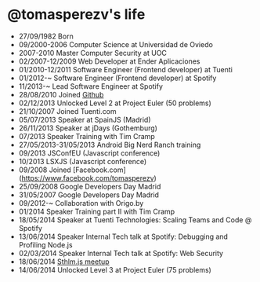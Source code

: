 @tomasperezv's life
===================

- 27/09/1982 Born
- 09/2000-2006 Computer Science at Universidad de Oviedo
- 2007-2010 Master Computer Security at UOC
- 02/2007-12/2009 Web Developer at Ender Aplicaciones
- 01/2010-12/2011 Software Engineer (Frontend developer) at Tuenti
- 01/2012-~ Software Engineer (Frontend developer) at Spotify
- 11/2013-~ Lead Software Engineer at Spotify
- 28/08/2010 Joined [Github](https://github.com/tomasperezv)
- 02/12/2013 Unlocked Level 2 at Project Euler (50 problems)
- 21/10/2007 Joined Tuenti.com
- 05/07/2013 Speaker at SpainJS (Madrid)
- 26/11/2013 Speaker at jDays (Gothemburg)
- 07/2013 Speaker Training with Tim Cramp
- 27/05/2013-31/05/2013 Android Big Nerd Ranch training
- 09/2013 JSConfEU (Javascript conference)
- 10/2013 LSXJS (Javascript conference)
- 09/2008 Joined [Facebook.com] (https://www.facebook.com/tomasperezv)
- 25/09/2008 Google Developers Day Madrid
- 31/05/2007 Google Developers Day Madrid
- 09/2012-~ Collaboration with Origo.by
- 01/2014 Speaker Training part II with Tim Cramp
- 18/05/2014 Speaker at Tuenti Technologies: Scaling Teams and Code @ Spotify
- 13/06/2014 Speaker Internal Tech talk at Spotify: Debugging and Profiling Node.js
- 02/03/2014 Speaker Internal Tech talk at Spotify: Web Security
- 18/06/2014 [Sthlm.js meetup](http://www.meetup.com/sthlm-js/events/188214822/)
- 14/06/2014 Unlocked Level 3 at Project Euler (75 problems)
